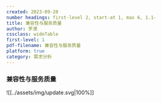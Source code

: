 ```yaml
---
created: 2023-09-20
number headings: first-level 2, start-at 1, max 6, 1.1-
title: 兼容性与服务质量
author: 罗潇
cssclass: wideTable
first-level: 1
pdf-filename: 兼容性与服务质量
platform: true
category: 需求分析
---
```


### 兼容性与服务质量

![[../assets/img/update.svg|100%]]

